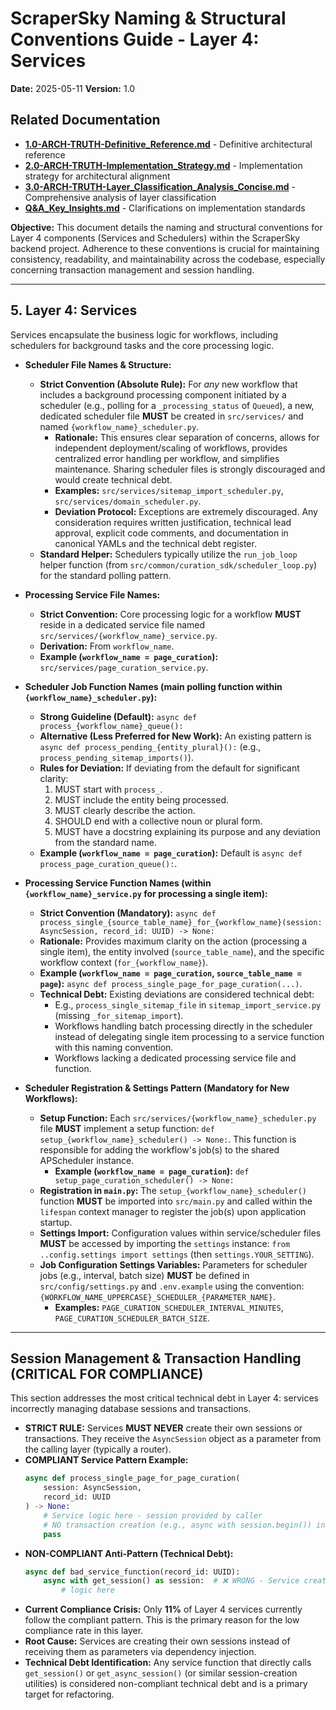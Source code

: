 # ScraperSky Naming & Structural Conventions Guide - Layer 4: Services

**Date:** 2025-05-11
**Version:** 1.0

## Related Documentation

- **[1.0-ARCH-TRUTH-Definitive_Reference.md](./1.0-ARCH-TRUTH-Definitive_Reference.md)** - Definitive architectural reference
- **[2.0-ARCH-TRUTH-Implementation_Strategy.md](./2.0-ARCH-TRUTH-Implementation_Strategy.md)** - Implementation strategy for architectural alignment
- **[3.0-ARCH-TRUTH-Layer_Classification_Analysis_Concise.md](./3.0-ARCH-TRUTH-Layer_Classification_Analysis_Concise.md)** - Comprehensive analysis of layer classification
- **[Q&A_Key_Insights.md](./Q&A_Key_Insights.md)** - Clarifications on implementation standards

**Objective:** This document details the naming and structural conventions for Layer 4 components (Services and Schedulers) within the ScraperSky backend project. Adherence to these conventions is crucial for maintaining consistency, readability, and maintainability across the codebase, especially concerning transaction management and session handling.

---

## 5. Layer 4: Services

Services encapsulate the business logic for workflows, including schedulers for background tasks and the core processing logic.

- **Scheduler File Names & Structure:**

  - **Strict Convention (Absolute Rule):** For _any_ new workflow that includes a background processing component initiated by a scheduler (e.g., polling for a `_processing_status` of `Queued`), a new, dedicated scheduler file **MUST** be created in `src/services/` and named `{workflow_name}_scheduler.py`.
    - **Rationale:** This ensures clear separation of concerns, allows for independent deployment/scaling of workflows, provides centralized error handling per workflow, and simplifies maintenance. Sharing scheduler files is strongly discouraged and would create technical debt.
    - **Examples:** `src/services/sitemap_import_scheduler.py`, `src/services/domain_scheduler.py`.
    - **Deviation Protocol:** Exceptions are extremely discouraged. Any consideration requires written justification, technical lead approval, explicit code comments, and documentation in canonical YAMLs and the technical debt register.
  - **Standard Helper:** Schedulers typically utilize the `run_job_loop` helper function (from `src/common/curation_sdk/scheduler_loop.py`) for the standard polling pattern.

- **Processing Service File Names:**

  - **Strict Convention:** Core processing logic for a workflow **MUST** reside in a dedicated service file named `src/services/{workflow_name}_service.py`.
  - **Derivation:** From `workflow_name`.
  - **Example (`workflow_name = page_curation`):** `src/services/page_curation_service.py`.

- **Scheduler Job Function Names (main polling function within `{workflow_name}_scheduler.py`):**

  - **Strong Guideline (Default):** `async def process_{workflow_name}_queue():`
  - **Alternative (Less Preferred for New Work):** An existing pattern is `async def process_pending_{entity_plural}():` (e.g., `process_pending_sitemap_imports()`).
  - **Rules for Deviation:** If deviating from the default for significant clarity:
    1.  MUST start with `process_`.
    2.  MUST include the entity being processed.
    3.  MUST clearly describe the action.
    4.  SHOULD end with a collective noun or plural form.
    5.  MUST have a docstring explaining its purpose and any deviation from the standard name.
  - **Example (`workflow_name = page_curation`):** Default is `async def process_page_curation_queue():`.

- **Processing Service Function Names (within `{workflow_name}_service.py` for processing a single item):**

  - **Strict Convention (Mandatory):** `async def process_single_{source_table_name}_for_{workflow_name}(session: AsyncSession, record_id: UUID) -> None:`
  - **Rationale:** Provides maximum clarity on the action (processing a single item), the entity involved (`source_table_name`), and the specific workflow context (`for_{workflow_name}`).
  - **Example (`workflow_name = page_curation`, `source_table_name = page`):** `async def process_single_page_for_page_curation(...)`.
  - **Technical Debt:** Existing deviations are considered technical debt:
    - E.g., `process_single_sitemap_file` in `sitemap_import_service.py` (missing `_for_sitemap_import`).
    - Workflows handling batch processing directly in the scheduler instead of delegating single item processing to a service function with this naming convention.
    - Workflows lacking a dedicated processing service file and function.

- **Scheduler Registration & Settings Pattern (Mandatory for New Workflows):**
  - **Setup Function:** Each `src/services/{workflow_name}_scheduler.py` file **MUST** implement a setup function: `def setup_{workflow_name}_scheduler() -> None:`. This function is responsible for adding the workflow's job(s) to the shared APScheduler instance.
    - **Example (`workflow_name = page_curation`):** `def setup_page_curation_scheduler() -> None:`
  - **Registration in `main.py`:** The `setup_{workflow_name}_scheduler()` function **MUST** be imported into `src/main.py` and called within the `lifespan` context manager to register the job(s) upon application startup.
  - **Settings Import:** Configuration values within service/scheduler files **MUST** be accessed by importing the `settings` instance: `from ..config.settings import settings` (then `settings.YOUR_SETTING`).
  - **Job Configuration Settings Variables:** Parameters for scheduler jobs (e.g., interval, batch size) **MUST** be defined in `src/config/settings.py` and `.env.example` using the convention: `{WORKFLOW_NAME_UPPERCASE}_SCHEDULER_{PARAMETER_NAME}`.
    - **Examples:** `PAGE_CURATION_SCHEDULER_INTERVAL_MINUTES`, `PAGE_CURATION_SCHEDULER_BATCH_SIZE`.

---

## Session Management & Transaction Handling (CRITICAL FOR COMPLIANCE)

This section addresses the most critical technical debt in Layer 4: services incorrectly managing database sessions and transactions.

- **STRICT RULE:** Services **MUST NEVER** create their own sessions or transactions. They receive the `AsyncSession` object as a parameter from the calling layer (typically a router).
- **COMPLIANT Service Pattern Example:**
  ```python
  async def process_single_page_for_page_curation(
      session: AsyncSession, 
      record_id: UUID
  ) -> None:
      # Service logic here - session provided by caller
      # NO transaction creation (e.g., async with session.begin()) in service
      pass
  ```
- **NON-COMPLIANT Anti-Pattern (Technical Debt):**
  ```python
  async def bad_service_function(record_id: UUID):
      async with get_session() as session:  # ❌ WRONG - Service creating session
          # logic here
  ```
- **Current Compliance Crisis:** Only **11%** of Layer 4 services currently follow the compliant pattern. This is the primary reason for the low compliance rate in this layer.
- **Root Cause:** Services are creating their own sessions instead of receiving them as parameters via dependency injection.
- **Technical Debt Identification:** Any service function that directly calls `get_session()` or `get_async_session()` (or similar session-creation utilities) is considered non-compliant technical debt and is a primary target for refactoring.
